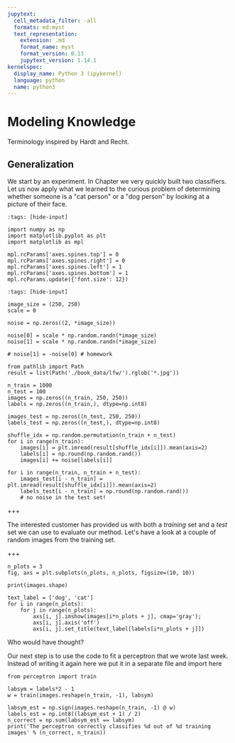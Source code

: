 ```yaml
---
jupytext:
  cell_metadata_filter: -all
  formats: md:myst
  text_representation:
    extension: .md
    format_name: myst
    format_version: 0.13
    jupytext_version: 1.14.1
kernelspec:
  display_name: Python 3 (ipykernel)
  language: python
  name: python3
---
```


# Modeling Knowledge

Terminology inspired by Hardt and Recht.

## Generalization

We start by an experiment. In Chapter [](ch:introduction) we very quickly built two classifiers. Let us now apply what we learned to the curious problem of determining whether someone is a "cat person" or a "dog person" by looking at a picture of their face.

```{code-cell}
:tags: [hide-input]

import numpy as np
import matplotlib.pyplot as plt
import matplotlib as mpl

mpl.rcParams['axes.spines.top'] = 0
mpl.rcParams['axes.spines.right'] = 0
mpl.rcParams['axes.spines.left'] = 1
mpl.rcParams['axes.spines.bottom'] = 1
mpl.rcParams.update({'font.size': 12})
```

```{code-cell}
:tags: [hide-input]

image_size = (250, 250)
scale = 0

noise = np.zeros((2, *image_size))

noise[0] = scale * np.random.randn(*image_size)
noise[1] = scale * np.random.randn(*image_size)

# noise[1] = -noise[0] # homework

from pathlib import Path
result = list(Path('./book_data/lfw/').rglob('*.jpg'))

n_train = 1000
n_test = 100
images = np.zeros((n_train, 250, 250))
labels = np.zeros((n_train,), dtype=np.int8)

images_test = np.zeros((n_test, 250, 250))
labels_test = np.zeros((n_test,), dtype=np.int8)

shuffle_idx = np.random.permutation(n_train + n_test)
for i in range(n_train):
    images[i] = plt.imread(result[shuffle_idx[i]]).mean(axis=2)
    labels[i] = np.round(np.random.rand())
    images[i] += noise[labels[i]]

for i in range(n_train, n_train + n_test):
    images_test[i - n_train] = plt.imread(result[shuffle_idx[i]]).mean(axis=2)
    labels_test[i - n_train] = np.round(np.random.rand())
    # no noise in the test set!
```

+++

The interested customer has provided us with both a _training_ set and a _test_ set we can use to evaluate our method. Let's have a look at a couple of random images from the training set.

+++


```{code-cell}
n_plots = 3
fig, axs = plt.subplots(n_plots, n_plots, figsize=(10, 10))

print(images.shape)
 
text_label = ['dog', 'cat']
for i in range(n_plots):
    for j in range(n_plots):
        axs[i, j].imshow(images[i*n_plots + j], cmap='gray');
        axs[i, j].axis('off')
        axs[i, j].set_title(text_label[labels[i*n_plots + j]])
```

Who would have thought?

Our next step is to use the code to fit a perceptron that we wrote last week. Instead of writing it again here we put it in a separate file and import here

```{code-cell}
from perceptron import train

labsym = labels*2 - 1
w = train(images.reshape(n_train, -1), labsym)
```


```{code-cell}
labsym_est = np.sign(images.reshape(n_train, -1) @ w)
labels_est = np.int8((labsym_est + 1) / 2)
n_correct = np.sum(labsym_est == labsym)
print('The perceptron correctly classifies %d out of %d training images' % (n_correct, n_train))
```













